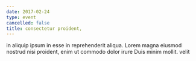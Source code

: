 ```yaml
---
date: 2017-02-24
type: event
cancelled: false
title: consectetur proident,
---
```

in aliquip ipsum in esse in reprehenderit aliqua. Lorem magna eiusmod nostrud nisi proident, enim ut commodo dolor irure Duis minim mollit. velit